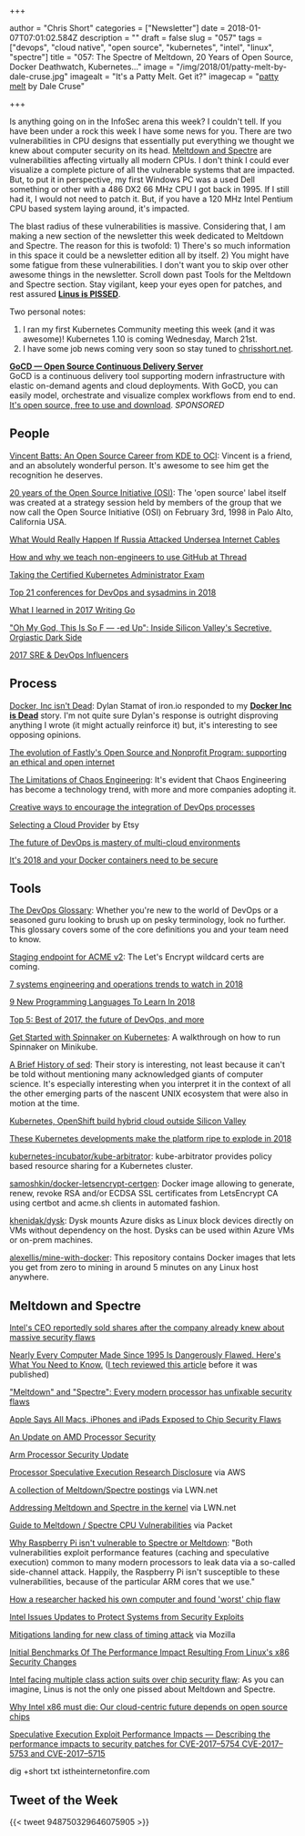 +++

author = "Chris Short"
categories = ["Newsletter"]
date = 2018-01-07T07:01:02.584Z
description = ""
draft = false
slug = "057"
tags = ["devops", "cloud native", "open source", "kubernetes", "intel", "linux", "spectre"]
title = "057: The Spectre of Meltdown, 20 Years of Open Source, Docker Deathwatch, Kubernetes..."
image = "/img/2018/01/patty-melt-by-dale-cruse.jpg"
imagealt = "It's a Patty Melt. Get it?"
imagecap = "[patty melt](https://www.flickr.com/photos/dalecruse/28295053371) by Dale Cruse"

+++

Is anything going on in the InfoSec arena this week? I couldn't tell. If you have been under a rock this week I have some news for you. There are two vulnerabilities in CPU designs that essentially put everything we thought we knew about computer security on its head. [Meltdown and Spectre](https://meltdownattack.com/) are vulnerabilities affecting virtually all modern CPUs. I don't think I could ever visualize a complete picture of all the vulnerable systems that are impacted. But, to put it in perspective, my first Windows PC was a used Dell something or other with a 486 DX2 66 MHz CPU I got back in 1995. If I still had it, I would not need to patch it. But, if you have a 120 MHz Intel Pentium CPU based system laying around, it's impacted.

The blast radius of these vulnerabilities is massive. Considering that, I am making a new section of the newsletter this week dedicated to Meltdown and Spectre. The reason for this is twofold: 1) There's so much information in this space it could be a newsletter edition all by itself. 2) You might have some fatigue from these vulnerabilities. I don't want you to skip over other awesome things in the newsletter. Scroll down past Tools for the Meltdown and Spectre section. Stay vigilant, keep your eyes open for patches, and rest assured [**Linus is PISSED**](http://www.businessinsider.com/linus-torvalds-linux-inventor-is-furious-at-intel-2018-1).

Two personal notes:
1. I ran my first Kubernetes Community meeting this week (and it was awesome)! Kubernetes 1.10 is coming Wednesday, March 21st.
2. I have some job news coming very soon so stay tuned to [chrisshort.net](https://chrisshort.net/).

[**GoCD — Open Source Continuous Delivery Server**](https://devopsish.us14.list-manage.com/track/click?u=631fcd11ad2a643d08035c221&id=5a1471dfb5&e=7cc492dc98)  
GoCD is a continuous delivery tool supporting modern infrastructure with elastic on-demand agents and cloud deployments. With GoCD, you can easily model, orchestrate and visualize complex workflows from end to end. [It's open source, free to use and download](https://devopsish.us14.list-manage.com/track/click?u=631fcd11ad2a643d08035c221&id=3133731028&e=7cc492dc98). *SPONSORED*

## People

[Vincent Batts: An Open Source Career from KDE to OCI](https://thenewstack.io/vincent-batts-kde-oci/): Vincent is a friend, and an absolutely wonderful person. It's awesome to see him get the recognition he deserves.

[20 years of the Open Source Initiative (OSI)](http://www.computerweekly.com/blog/Open-Source-Insider/20-years-of-Open-Source-Initiative-OSI): The 'open source' label itself was created at a strategy session held by members of the group that we now call the Open Source Initiative (OSI) on February 3rd, 1998 in Palo Alto, California USA.

[What Would Really Happen If Russia Attacked Undersea Internet Cables](https://www.wired.com/story/russia-undersea-internet-cables/)

[How and why we teach non-engineers to use GitHub at Thread](https://thread.engineering/teaching-non-engineers-how-to-contribute-code-2e85411ab464)

[Taking the Certified Kubernetes Administrator Exam](https://medium.com/@KevinHoffman/taking-the-certified-kubernetes-administrator-exam-eeab17d65476)

[Top 21 conferences for DevOps and sysadmins in 2018](https://www.hpe.com/us/en/insights/articles/2018/01/top-21-conferences-for-devops-and-sysadmins-in-2018.html)

[What I learned in 2017 Writing Go](https://www.commandercoriander.net/blog/2017/12/31/writing-go/)

["Oh My God, This Is So F — -ed Up": Inside Silicon Valley's Secretive, Orgiastic Dark Side](https://www.vanityfair.com/news/2018/01/brotopia-silicon-valley-secretive-orgiastic-inner-sanctum)

[2017 SRE & DevOps Influencers](https://robhirschfeld.com/2018/01/01/2017-sre-devops-influencers/)

## Process

[Docker, Inc isn't Dead](https://blog.iron.io/docker-inc-isnt-dead/): Dylan Stamat of iron.io responded to my [**Docker Inc is Dead**](https://chrisshort.net/docker-inc-is-dead/) story. I'm not quite sure Dylan's response is outright disproving anything I wrote (it might actually reinforce it) but, it's interesting to see opposing opinions.

[The evolution of Fastly's Open Source and Nonprofit Program: supporting an ethical and open internet](https://www.fastly.com/blog/evolution-fastlys-open-source-and-nonprofit-program-supporting-an-ethical-and-open-internet/)

[The Limitations of Chaos Engineering](https://medium.com/production-ready/the-limitations-of-chaos-engineering-2a74816c0df3): It's evident that Chaos Engineering has become a technology trend, with more and more companies adopting it.

[Creative ways to encourage the integration of DevOps processes](http://www.theserverside.com/feature/Creative-ways-to-encourage-the-integration-of-DevOps-processes)

[Selecting a Cloud Provider](https://codeascraft.com/2018/01/04/selecting-a-cloud-provider/) by Etsy

[The future of DevOps is mastery of multi-cloud environments](https://opensource.com/article/18/1/future-devops)

[It's 2018 and your Docker containers need to be secure](https://blog.cloudpassage.com/2018/01/02/2018-docker-containers-need-secure/)

## Tools

[The DevOps Glossary](https://caylent.com/devops-glossary/): Whether you're new to the world of DevOps or a seasoned guru looking to brush up on pesky terminology, look no further. This glossary covers some of the core definitions you and your team need to know.

[Staging endpoint for ACME v2](https://community.letsencrypt.org/t/staging-endpoint-for-acme-v2/49605): The Let's Encrypt wildcard certs are coming.

[7 systems engineering and operations trends to watch in 2018](https://www.oreilly.com/ideas/7-systems-engineering-and-operations-trends-to-watch-in-2018?cmp=tw-webops-confpro-info-vlca18_2018_trends)

[9 New Programming Languages To Learn In 2018](https://www.rankred.com/new-programming-languages-to-learn/)

[Top 5: Best of 2017, the future of DevOps, and more](https://opensource.com/article/18/1/top-5-january-5)

[Get Started with Spinnaker on Kubernetes](https://thenewstack.io/getting-started-spinnaker-kubernetes/): A walkthrough on how to run Spinnaker on Minikube.

[A Brief History of sed](https://blog.sourcerer.io/a-brief-history-of-sed-6eaf00302ed): Their story is interesting, not least because it can't be told without mentioning many acknowledged giants of computer science. It's especially interesting when you interpret it in the context of all the other emerging parts of the nascent UNIX ecosystem that were also in motion at the time.

[Kubernetes, OpenShift build hybrid cloud outside Silicon Valley](https://siliconangle.com/blog/2018/01/02/kubernetes-openshift-build-hybrid-cloud-outside-silicon-valley-kubecon/)

[These Kubernetes developments make the platform ripe to explode in 2018](https://www.techrepublic.com/article/these-kubernetes-developments-make-the-platform-ripe-to-explode-in-2018/)

[kubernetes-incubator/kube-arbitrator](https://github.com/kubernetes-incubator/kube-arbitrator): kube-arbitrator provides policy based resource sharing for a Kubernetes cluster.

[samoshkin/docker-letsencrypt-certgen](https://github.com/samoshkin/docker-letsencrypt-certgen): Docker image allowing to generate, renew, revoke RSA and/or ECDSA SSL certificates from LetsEncrypt CA using certbot and acme.sh clients in automated fashion.

[khenidak/dysk](https://github.com/khenidak/dysk): Dysk mounts Azure disks as Linux block devices directly on VMs without dependency on the host. Dysks can be used within Azure VMs or on-prem machines.

[alexellis/mine-with-docker](https://github.com/alexellis/mine-with-docker): This repository contains Docker images that lets you get from zero to mining in around 5 minutes on any Linux host anywhere.

## Meltdown and Spectre

[Intel's CEO reportedly sold shares after the company already knew about massive security flaws](https://www.cnbc.com/2018/01/04/intel-ceo-reportedly-sold-shares-after-the-company-already-knew-about-massive-security-flaws.html)

[Nearly Every Computer Made Since 1995 Is Dangerously Flawed. Here's What You Need to Know.](http://nymag.com/selectall/2018/01/intel-chip-security-flaw-meltdown-spectre-what-to-know-explainer.html) ([I tech reviewed this article](https://twitter.com/JakeSwearingen/status/949003894000181248) before it was published)

["Meltdown" and "Spectre": Every modern processor has unfixable security flaws](https://arstechnica.com/gadgets/2018/01/meltdown-and-spectre-every-modern-processor-has-unfixable-security-flaws/)

[Apple Says All Macs, iPhones and iPads Exposed to Chip Security Flaws](https://www.bloomberg.com/news/articles/2018-01-05/apple-says-all-macs-iphones-ipads-exposed-to-chip-flaw)

[An Update on AMD Processor Security](https://www.amd.com/en/corporate/speculative-execution)

[Arm Processor Security Update](https://developer.arm.com/support/security-update)

[Processor Speculative Execution Research Disclosure](https://aws.amazon.com/security/security-bulletins/AWS-2018-013/) via AWS

[A collection of Meltdown/Spectre postings](https://lwn.net/Articles/742999/) via LWN.net

[Addressing Meltdown and Spectre in the kernel](https://lwn.net/SubscriberLink/743265/df1eea5a556de4d4/) via LWN.net

[Guide to Meltdown / Spectre CPU Vulnerabilities](http://help.packet.net/technical/infrastructure/guide-to-meltdown-spectre-cpu-vulnerabilities) via Packet

[Why Raspberry Pi isn't vulnerable to Spectre or Meltdown](https://www.raspberrypi.org/blog/why-raspberry-pi-isnt-vulnerable-to-spectre-or-meltdown/): "Both vulnerabilities exploit performance features (caching and speculative execution) common to many modern processors to leak data via a so-called side-channel attack. Happily, the Raspberry Pi isn't susceptible to these vulnerabilities, because of the particular ARM cores that we use."

[How a researcher hacked his own computer and found 'worst' chip flaw](http://www.reuters.com/article/us-cyber-intel-researcher/how-a-researcher-hacked-his-own-computer-and-found-worst-chip-flaw-idUSKBN1ET1ZR)

[Intel Issues Updates to Protect Systems from Security Exploits](https://newsroom.intel.com/news-releases/intel-issues-updates-protect-systems-security-exploits/)

[Mitigations landing for new class of timing attack](https://blog.mozilla.org/security/2018/01/03/mitigations-landing-new-class-timing-attack/) via Mozilla

[Initial Benchmarks Of The Performance Impact Resulting From Linux's x86 Security Changes](https://www.phoronix.com/scan.php?page=article&item=linux-415-x86pti&num=1)

[Intel facing multiple class action suits over chip security flaw](https://www.theverge.com/2018/1/5/16853732/intel-meltdown-spectre-cpu-vulnerability-class-action-suits): As you can imagine, Linus is not the only one pissed about Meltdown and Spectre.

[Why Intel x86 must die: Our cloud-centric future depends on open source chips](http://www.zdnet.com/article/why-intel-x86-must-die-our-cloud-centric-future-depends-on-open-source-chips-meltdown/)

[Speculative Execution Exploit Performance Impacts — Describing the performance impacts to security patches for CVE-2017–5754 CVE-2017–5753 and CVE-2017–5715](https://access.redhat.com/articles/3307751)

dig +short txt istheinternetonfire.com

## Tweet of the Week

{{< tweet 948750329646075905 >}}